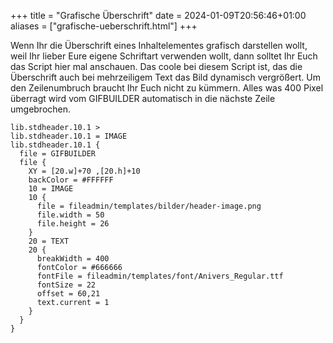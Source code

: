 +++
title = "Grafische Überschrift"
date = 2024-01-09T20:56:46+01:00
aliases = ["grafische-ueberschrift.html"]
+++

Wenn Ihr die Überschrift eines Inhaltelementes grafisch darstellen wollt, weil Ihr lieber Eure eigene Schriftart verwenden wollt, dann solltet Ihr Euch das Script hier mal anschauen. Das coole bei diesem Script ist, das die Überschrift auch bei mehrzeiligem Text das Bild dynamisch vergrößert. Um den Zeilenumbruch braucht Ihr Euch nicht zu kümmern. Alles was 400 Pixel überragt wird vom GIFBUILDER automatisch in die nächste Zeile umgebrochen.

```typo3_typoscript
lib.stdheader.10.1 >
lib.stdheader.10.1 = IMAGE
lib.stdheader.10.1 {
  file = GIFBUILDER
  file {
    XY = [20.w]+70 ,[20.h]+10
    backColor = #FFFFFF
    10 = IMAGE
    10 {
      file = fileadmin/templates/bilder/header-image.png
      file.width = 50
      file.height = 26
    }
    20 = TEXT
    20 {
      breakWidth = 400
      fontColor = #666666
      fontFile = fileadmin/templates/font/Anivers_Regular.ttf
      fontSize = 22
      offset = 60,21
      text.current = 1
    }
  }
}
```
